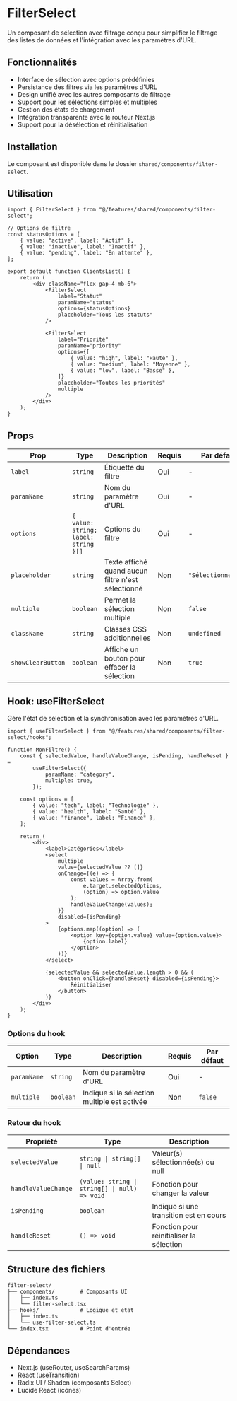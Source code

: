 # FilterSelect

Un composant de sélection avec filtrage conçu pour simplifier le filtrage des listes de données et l'intégration avec les paramètres d'URL.

## Fonctionnalités

- Interface de sélection avec options prédéfinies
- Persistance des filtres via les paramètres d'URL
- Design unifié avec les autres composants de filtrage
- Support pour les sélections simples et multiples
- Gestion des états de chargement
- Intégration transparente avec le routeur Next.js
- Support pour la désélection et réinitialisation

## Installation

Le composant est disponible dans le dossier `shared/components/filter-select`.

## Utilisation

```tsx
import { FilterSelect } from "@/features/shared/components/filter-select";

// Options de filtre
const statusOptions = [
	{ value: "active", label: "Actif" },
	{ value: "inactive", label: "Inactif" },
	{ value: "pending", label: "En attente" },
];

export default function ClientsList() {
	return (
		<div className="flex gap-4 mb-6">
			<FilterSelect
				label="Statut"
				paramName="status"
				options={statusOptions}
				placeholder="Tous les statuts"
			/>

			<FilterSelect
				label="Priorité"
				paramName="priority"
				options={[
					{ value: "high", label: "Haute" },
					{ value: "medium", label: "Moyenne" },
					{ value: "low", label: "Basse" },
				]}
				placeholder="Toutes les priorités"
				multiple
			/>
		</div>
	);
}
```

## Props

| Prop              | Type                                 | Description                                        | Requis | Par défaut          |
| ----------------- | ------------------------------------ | -------------------------------------------------- | ------ | ------------------- |
| `label`           | `string`                             | Étiquette du filtre                                | Oui    | -                   |
| `paramName`       | `string`                             | Nom du paramètre d'URL                             | Oui    | -                   |
| `options`         | `{ value: string; label: string }[]` | Options du filtre                                  | Oui    | -                   |
| `placeholder`     | `string`                             | Texte affiché quand aucun filtre n'est sélectionné | Non    | `"Sélectionner..."` |
| `multiple`        | `boolean`                            | Permet la sélection multiple                       | Non    | `false`             |
| `className`       | `string`                             | Classes CSS additionnelles                         | Non    | `undefined`         |
| `showClearButton` | `boolean`                            | Affiche un bouton pour effacer la sélection        | Non    | `true`              |

## Hook: useFilterSelect

Gère l'état de sélection et la synchronisation avec les paramètres d'URL.

```tsx
import { useFilterSelect } from "@/features/shared/components/filter-select/hooks";

function MonFiltre() {
	const { selectedValue, handleValueChange, isPending, handleReset } =
		useFilterSelect({
			paramName: "category",
			multiple: true,
		});

	const options = [
		{ value: "tech", label: "Technologie" },
		{ value: "health", label: "Santé" },
		{ value: "finance", label: "Finance" },
	];

	return (
		<div>
			<label>Catégories</label>
			<select
				multiple
				value={selectedValue ?? []}
				onChange={(e) => {
					const values = Array.from(
						e.target.selectedOptions,
						(option) => option.value
					);
					handleValueChange(values);
				}}
				disabled={isPending}
			>
				{options.map((option) => (
					<option key={option.value} value={option.value}>
						{option.label}
					</option>
				))}
			</select>

			{selectedValue && selectedValue.length > 0 && (
				<button onClick={handleReset} disabled={isPending}>
					Réinitialiser
				</button>
			)}
		</div>
	);
}
```

### Options du hook

| Option      | Type      | Description                                  | Requis | Par défaut |
| ----------- | --------- | -------------------------------------------- | ------ | ---------- |
| `paramName` | `string`  | Nom du paramètre d'URL                       | Oui    | -          |
| `multiple`  | `boolean` | Indique si la sélection multiple est activée | Non    | `false`    |

### Retour du hook

| Propriété           | Type                                          | Description                              |
| ------------------- | --------------------------------------------- | ---------------------------------------- |
| `selectedValue`     | `string \| string[] \| null`                  | Valeur(s) sélectionnée(s) ou null        |
| `handleValueChange` | `(value: string \| string[] \| null) => void` | Fonction pour changer la valeur          |
| `isPending`         | `boolean`                                     | Indique si une transition est en cours   |
| `handleReset`       | `() => void`                                  | Fonction pour réinitialiser la sélection |

## Structure des fichiers

```
filter-select/
├── components/        # Composants UI
│   ├── index.ts
│   └── filter-select.tsx
├── hooks/             # Logique et état
│   ├── index.ts
│   └── use-filter-select.ts
└── index.tsx          # Point d'entrée
```

## Dépendances

- Next.js (useRouter, useSearchParams)
- React (useTransition)
- Radix UI / Shadcn (composants Select)
- Lucide React (icônes)
